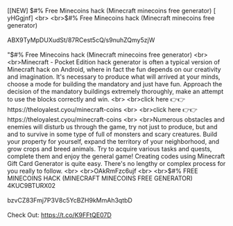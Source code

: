 [[NEW] $#% Free Minecoins hack (Minecraft minecoins free generator) [ yHGgjnf]
<br>
<br>$#% Free Minecoins hack (Minecraft minecoins free generator)
<br>
<br>ABX9TyMpDUXudSt/87RCest5cQ/s9nuhZQmy5zjW
<br>
<br>"$#% Free Minecoins hack (Minecraft minecoins free generator)
<br>
<br>Minecraft - Pocket Edition hack generator is often a typical version of Minecraft hack on Android, where in fact the fun depends on our creativity and imagination. It's necessary to produce what will arrived at your minds, choose a mode for building the mandatory and just have fun. Approach the decision of the mandatory buildings extremely thoroughly, make an attempt to use the blocks correctly and win. 
<br>
<br>click here 👉👉 https://theloyalest.cyou/minecraft-coins
<br>
<br>click here 👉👉 https://theloyalest.cyou/minecraft-coins
<br>
<br>Numerous obstacles and enemies will disturb us through the game, try not just to produce, but and and to survive in some type of full of monsters and scary creatures. Build your property for yourself, expand the territory of your neighborhood, and grow crops and breed animals. Try to acquire various tasks and quests, complete them and enjoy the general game! Creating codes using Minecraft Gift Card Generator is quite easy. There's no lengthy or complex process for you really to follow. 
<br>
<br>OAkRmFzc6ujf
<br>
<br>$#% FREE MINECOINS HACK (MINECRAFT MINECOINS FREE GENERATOR) 4KUC9BTURX02
<br>
<br>bzvCZ83Fmj7P3V8c5YcBZH9kMmAh3qtbD
<br>
<br>Check Out: https://t.co/K9FFtQE07D
<br>
